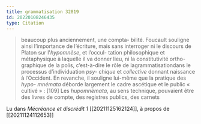 ```yaml
---
title: grammatisation 32819
id: 20220108246435
type: Citation
---
```


> beaucoup plus anciennement, une compta- bilité. Foucault souligne ainsi l’importance de l’écriture, mais sans interroger ni le discours de Platon sur l'*hypomnèse*, et l’occul- tation philosophique et métaphysique à laquelle il va donner lieu, ni la constitutivité ortho-graphique de la polis, c’est-à-dire le rôle de lagrammatisationdans le processus d’individuation *psy- chique* et *collective* donnant naissance à l’Occident. En revanche, il souligne lui-même que la pratique des *hypo- mnémata* déborde largement le cadre ascétique et le public « cultivé » : [109] Les *hupomnèmata*, au sens technique, pouvaient être des livres de compte, des registres publics, des carnets

Lu dans *Mécréance et discrédit 1* [[20211125162124]], à propos de [[20211124112653]]
